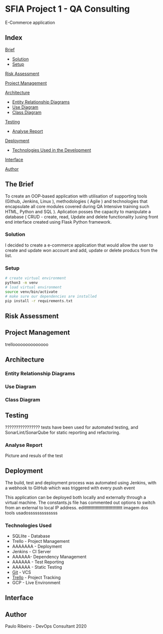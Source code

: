 # SFIA Project 1 - QA Consulting

E-Commerce application

## Index
[Brief](#brief)
   * [Solution](#solution)
   * [Setup](#setup)
   
[Risk Assessment](#ris)


[Project Management](#pro)
   
[Architecture](#arch)
   * [Entity Relationship Diagrams](#erd)
   * [Use Diagram](#use)
   * [Class Diagram](#cla)
	
[Testing](#testing)
   * [Analyse Report](#report)
     
[Deployment](#depl)
   * [Technologies Used in the Development](#tech)
     
[Interface](#inte)

[Author](#auth)



<a name="brief"></a>
## The Brief

To create an OOP-based application with utilisation of supporting tools (Github, Jenkins, Linux ), methodologies ( Agile ) and technologies that encapsulate all core modules covered during QA Intensive training such HTML, Python and SQL ).
Aplication posses the capacity to manipulate a database ( CRUD - create, read, Update and delete functionality )using front end interface created using Flask Python framework.

<a name="solution"></a>
### Solution

I decided to create a e-commerce application that would allow the user to create and update won account and add, update or delete producs from the list.


<a name="setup"></a>
### Setup
```bash
# create virtual environment
python3 -m venv
# load virtual environment
source venv/bin/activate
# make sure our dependencies are installed
pip install -r requirements.txt
```
<a name="ris"></a>
## Risk Assessment


<a name="pro"></a>
## Project Management

trelloooooooooooooo

<a name="arch"></a>
## Architecture

<a name="erd"></a>
### Entity Relationship Diagrams


<a name="use"></a>
### Use Diagram

<a name="cla"></a>
### Class Diagram


<a name="testing"></a>
## Testing
????????????????   tests have been used for automated testing, and SonarLint/SonarQube for static reporting and refactoring.

<a name="report"></a>
### Analyse Report

Picture and resuls of the test


<a name="dep"></a>
## Deployment
The build, test and deployment process was automated using Jenkins, with a webhook to GitHub which was triggered with every push event

This application can be deployed both locally and externally through a virtual machine. The constants.js file has commented out options to switch from an external to local IP address.   edittttttttttttttttttttttttttt
imagem dos tools usadosssssssssssss

<a name="tech"></a>
### Technologies Used
* SQLlite - Database
* Trello - Project Management
* AAAAAAA - Deployment
* Jenkins - CI Server
* AAAAAA- Dependency Management
* AAAAAA - Test Reporting
* AAAAAA - Static Testing
* [Git](https://github.com/PauloRibeiroIT/Paulo_SFIA1) - VCS
* [Trello](https://trello.com/b/VFRNnQYX/project-sfia) - Project Tracking
* GCP - Live Environment


<a name="inte"></a>
## Interface

<a name="auth"></a>
## Author
Paulo Ribeiro - DevOps Consultant
2020
